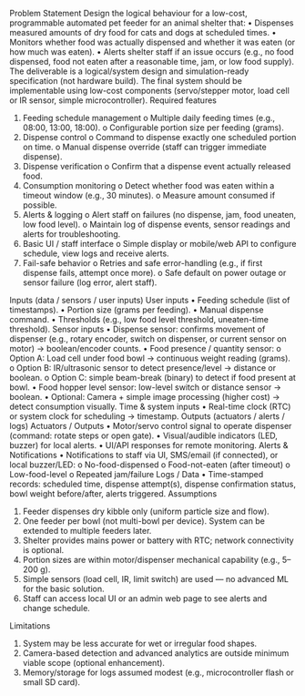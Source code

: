 Problem Statement
Design the logical behaviour for a low-cost, programmable automated pet feeder for an animal shelter that:
•	Dispenses measured amounts of dry food for cats and dogs at scheduled times.
•	Monitors whether food was actually dispensed and whether it was eaten (or how much was eaten).
•	Alerts shelter staff if an issue occurs (e.g., no food dispensed, food not eaten after a reasonable time, jam, or low food supply).
The deliverable is a logical/system design and simulation-ready specification (not hardware build). The final system should be implementable using low-cost components (servo/stepper motor, load cell or IR sensor, simple microcontroller).
Required features 
1.	Feeding schedule management
o	Multiple daily feeding times (e.g., 08:00, 13:00, 18:00).
o	Configurable portion size per feeding (grams).
2.	Dispense control
o	Command to dispense exactly one scheduled portion on time.
o	Manual dispense override (staff can trigger immediate dispense).
3.	Dispense verification
o	Confirm that a dispense event actually released food.
4.	Consumption monitoring
o	Detect whether food was eaten within a timeout window (e.g., 30 minutes).
o	Measure amount consumed if possible.
5.	Alerts & logging
o	Alert staff on failures (no dispense, jam, food uneaten, low food level).
o	Maintain log of dispense events, sensor readings and alerts for troubleshooting.
6.	Basic UI / staff interface
o	Simple display or mobile/web API to configure schedule, view logs and receive alerts.
7.	Fail-safe behavior
o	Retries and safe error-handling (e.g., if first dispense fails, attempt once more).
o	Safe default on power outage or sensor failure (log error, alert staff).

Inputs (data / sensors / user inputs)
User inputs
•	Feeding schedule (list of timestamps).
•	Portion size (grams per feeding).
•	Manual dispense command.
•	Thresholds (e.g., low food level threshold, uneaten-time threshold).
Sensor inputs
•	Dispense sensor: confirms movement of dispenser (e.g., rotary encoder, switch on dispenser, or current sensor on motor) → boolean/encoder counts.
•	Food presence / quantity sensor:
o	Option A: Load cell under food bowl → continuous weight reading (grams).
o	Option B: IR/ultrasonic sensor to detect presence/level → distance or boolean.
o	Option C: simple beam-break (binary) to detect if food present at bowl.
•	Food hopper level sensor: low-level switch or distance sensor → boolean.
•	Optional: Camera + simple image processing (higher cost) → detect consumption visually.
Time & system inputs
•	Real-time clock (RTC) or system clock for scheduling → timestamp.
Outputs (actuators / alerts / logs)
Actuators / Outputs
•	Motor/servo control signal to operate dispenser (command: rotate steps or open gate).
•	Visual/audible indicators (LED, buzzer) for local alerts.
•	UI/API responses for remote monitoring.
Alerts & Notifications
•	Notifications to staff via UI, SMS/email (if connected), or local buzzer/LED:
o	No-food-dispensed
o	Food-not-eaten (after timeout)
o	Low-food-level
o	Repeated jam/failure
Logs / Data
•	Time-stamped records: scheduled time, dispense attempt(s), dispense confirmation status, bowl weight before/after, alerts triggered.
Assumptions
1.	Feeder dispenses dry kibble only (uniform particle size and flow).
2.	One feeder per bowl (not multi-bowl per device). System can be extended to multiple feeders later.
3.	Shelter provides mains power or battery with RTC; network connectivity is optional.
4.	Portion sizes are within motor/dispenser mechanical capability (e.g., 5–200 g).
5.	Simple sensors (load cell, IR, limit switch) are used — no advanced ML for the basic solution.
6.	Staff can access local UI or an admin web page to see alerts and change schedule.

Limitations
1.	System may be less accurate for wet or irregular food shapes.
2.	Camera-based detection and advanced analytics are outside minimum viable scope (optional enhancement).
3.	Memory/storage for logs assumed modest (e.g., microcontroller flash or small SD card).
